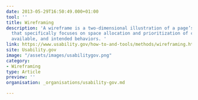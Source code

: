 ```yaml
---
date: 2013-05-29T16:50:49.000+01:00
tool: ''
title: Wireframing
description: 'A wireframe is a two-dimensional illustration of a page’s interface
  that specifically focuses on space allocation and prioritization of content, functionalities
  available, and intended behaviors. '
link: https://www.usability.gov/how-to-and-tools/methods/wireframing.html
site: Usability.gov
image: "/assets/images/usabilitygov.png"
category:
- Wireframing
type: Article
preview: ''
organisation: _organisations/usability-gov.md

---
```

